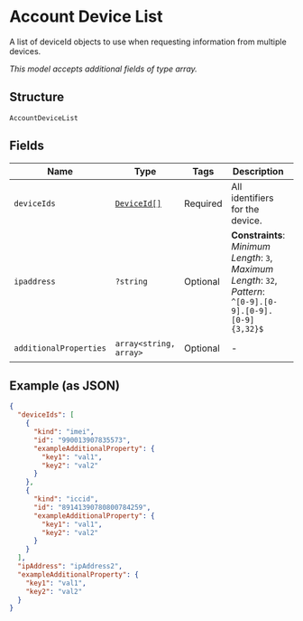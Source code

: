 
# Account Device List

A list of deviceId objects to use when requesting information from multiple devices.

*This model accepts additional fields of type array.*

## Structure

`AccountDeviceList`

## Fields

| Name | Type | Tags | Description | Getter | Setter |
|  --- | --- | --- | --- | --- | --- |
| `deviceIds` | [`DeviceId[]`](../../doc/models/device-id.md) | Required | All identifiers for the device. | getDeviceIds(): array | setDeviceIds(array deviceIds): void |
| `ipaddress` | `?string` | Optional | **Constraints**: *Minimum Length*: `3`, *Maximum Length*: `32`, *Pattern*: `^[0-9].[0-9].[0-9].[0-9]{3,32}$` | getIpaddress(): ?string | setIpaddress(?string ipaddress): void |
| `additionalProperties` | `array<string, array>` | Optional | - | findAdditionalProperty(string key): array | additionalProperty(string key, array value): void |

## Example (as JSON)

```json
{
  "deviceIds": [
    {
      "kind": "imei",
      "id": "990013907835573",
      "exampleAdditionalProperty": {
        "key1": "val1",
        "key2": "val2"
      }
    },
    {
      "kind": "iccid",
      "id": "89141390780800784259",
      "exampleAdditionalProperty": {
        "key1": "val1",
        "key2": "val2"
      }
    }
  ],
  "ipAddress": "ipAddress2",
  "exampleAdditionalProperty": {
    "key1": "val1",
    "key2": "val2"
  }
}
```

